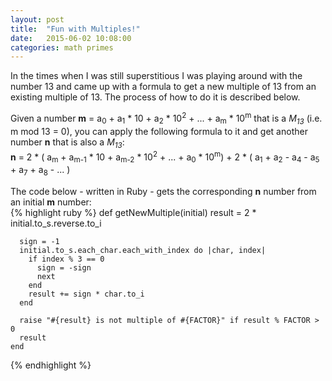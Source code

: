 ```yaml
---
layout: post
title:  "Fun with Multiples!"
date:   2015-06-02 10:08:00
categories: math primes
---
```

In the times when I was still superstitious I was playing around with the number 13 and came up with a formula to get a new multiple of 13 from an existing multiple of 13. The process of how to do it is described below.

Given a number __m__ = a<sub>0</sub> + a<sub>1</sub> * 10 + a<sub>2</sub> * 10<sup>2</sup> + ... + a<sub>m</sub> * 10<sup>m</sup> that is a _M<sub>13</sub>_ (i.e. m mod 13 = 0), you can apply the following formula to it and get another number __n__ that is also a _M<sub>13</sub>_:  
__n__ = 2 * ( a<sub>m</sub> + a<sub>m-1</sub> * 10 + a<sub>m-2</sub> * 10<sup>2</sup> + ... + a<sub>0</sub> * 10<sup>m</sup>) + 2 * ( a<sub>1</sub> + a<sub>2</sub> - a<sub>4</sub> - a<sub>5</sub> + a<sub>7</sub> + a<sub>8</sub> - ... )

The code below - written in Ruby - gets the corresponding __n__ number from an initial __m__ number:  
{% highlight ruby %}
    def getNewMultiple(initial)
      result = 2 * initial.to_s.reverse.to_i
    
      sign = -1
      initial.to_s.each_char.each_with_index do |char, index|
        if index % 3 == 0
          sign = -sign
          next
        end
        result += sign * char.to_i
      end
    
      raise "#{result} is not multiple of #{FACTOR}" if result % FACTOR > 0
      result
    end
{% endhighlight %}